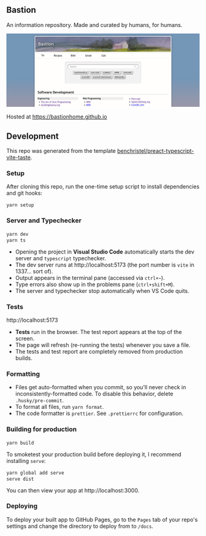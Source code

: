 ## Bastion

An information repository. Made and curated by humans, for humans.

![screenshot of the Bastion website](src/assets/screenshot.png)

Hosted at https://bastionhome.github.io

## Development

This repo was generated from the template [benchristel/preact-typescript-vite-taste](https://github.com/benchristel/preact-typescript-vite-taste).

### Setup

After cloning this repo, run the one-time setup script to install dependencies and git hooks:

```
yarn setup
```

### Server and Typechecker

```
yarn dev
yarn ts
```

- Opening the project in **Visual Studio Code** automatically starts the dev server and `typescript` typechecker.
- The dev server runs at http://localhost:5173 (the port number is `vite` in 1337... sort of).
- Output appears in the terminal pane (accessed via `ctrl+~`).
- Type errors also show up in the problems pane (`ctrl+shift+M`).
- The server and typechecker stop automatically when VS Code quits.

### Tests

http://localhost:5173

- **Tests** run in the browser. The test report appears at the top of the screen.
- The page will refresh (re-running the tests) whenever you save a file.
- The tests and test report are completely removed from production builds.

### Formatting

- Files get auto-formatted when you commit, so you'll never check in inconsistently-formatted code. To disable this behavior, delete `.husky/pre-commit`.
- To format all files, run `yarn format`.
- The code formatter is `prettier`. See `.prettierrc` for configuration.

### Building for production

```
yarn build
```

To smoketest your production build before deploying it, I recommend installing `serve`:

```
yarn global add serve
serve dist
```

You can then view your app at http://localhost:3000.

### Deploying

To deploy your built app to GitHub Pages, go to the `Pages` tab of your repo's settings and change the directory to deploy from to `/docs`.
